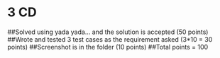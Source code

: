 # 3 CD
##Solved using yada yada... and the solution is accepted (50 points)
##Wrote and tested 3 test cases as the requirement asked (3*10 = 30 points)
##Screenshot is in the folder (10 points)
##Total points = 100
